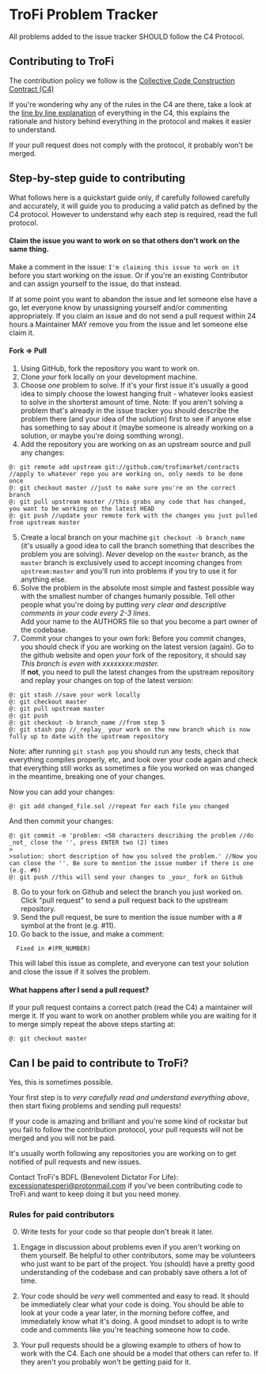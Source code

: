 # TroFi Problem Tracker

All problems added to the issue tracker SHOULD follow the C4 Protocol.

## Contributing to TroFi    
The contribution policy we follow is the [Collective Code Construction Contract (C4)](https://rfc.zeromq.org/spec/42/)    

If you're wondering why any of the rules in the C4 are there, take a look at the [line by line explanation](https://zguide.zeromq.org/docs/chapter6/#The-ZeroMQ-Process-C) of everything in the C4, this explains the rationale and history behind everything in the protocol and makes it easier to understand.

If your pull request does not comply with the protocol, it probably won't be merged.


## Step-by-step guide to contributing
What follows here is a quickstart guide only, if carefully followed carefully and accurately, it will guide you to producing a valid patch as defined by the C4 protocol. However to understand why each step is required, read the full protocol.
#### Claim the issue you want to work on so that others don't work on the same thing.
Make a comment in the issue: `I'm claiming this issue to work on it` before you start working on the issue. Or if you're an existing Contributor and can assign yourself to the issue, do that instead.

If at some point you want to abandon the issue and let someone else have a go, let everyone know by unassigning yourself and/or commenting appropriately. If you claim an issue and do not send a pull request within 24 hours a Maintainer MAY remove you from the issue and let someone else claim it.

#### Fork => Pull 
1. Using GitHub, fork the repository you want to work on.
2. Clone _your_ fork locally on your development machine.
3. Choose _one_ problem to solve. If it's your first issue it's usually a good idea to simply choose the lowest hanging fruit - whatever looks easiest to solve in the shorterst amount of time.  Note: If you aren't solving a problem that's already in the issue tracker you should describe the problem there (and your idea of the solution) first to see if anyone else has something to say about it (maybe someone is already working on a solution, or maybe you're doing somthing wrong).
5. Add the repository you are working on as an upstream source and pull any changes:
```
@: git remote add upstream git://github.com/trofimarket/contracts //apply to whatever repo you are working on, only needs to be done once
@: git checkout master //just to make sure you're on the correct branch
@: git pull upstream master //this grabs any code that has changed, you want to be working on the latest HEAD
@: git push //update your remote fork with the changes you just pulled from upstream master
```
5. Create a local branch on your machine `git checkout -b branch_name` (it's usually a good idea to call the branch something that describes the problem you are solving). _Never_ develop on the `master` branch, as the `master` branch is exclusively used to accept incoming changes from `upstream:master` and you'll run into problems if you try to use it for anything else.
6. Solve the problem in the absolute most simple and fastest possible way with the smallest number of changes humanly possible. Tell other people what you're doing by putting _very clear and descriptive comments in your code every 2-3 lines_.    
Add your name to the AUTHORS file so that you become a part owner of the codebase.    
7. Commit your changes to your own fork:
Before you commit changes, you should check if you are working on the latest version (again). Go to the github website and open _your_ fork of the repository, it should say _This branch is even with xxxxxxxx:master._    
If **not**, you need to pull the latest changes from the upstream repository and replay your changes on top of the latest version:
```
@: git stash //save your work locally
@: git checkout master
@: git pull upstream master
@: git push
@: git checkout -b branch_name //from step 5
@: git stash pop //_replay_ your work on the new branch which is now fully up to date with the upstream repository
```

Note: after running `git stash pop` you should run any tests, check that everything compiles properly, etc, and look over your code again and check that everything still works as sometimes a file you worked on was changed in the meantime, breaking one of your changes.

Now you can add your changes:   
```
@: git add changed_file.sol //repeat for each file you changed
```

And then commit your changes:
```
@: git commit -m 'problem: <50 characters describing the problem //do _not_ close the '', press ENTER two (2) times
>
>solution: short description of how you solved the problem.' //Now you can close the ''. Be sure to mention the issue number if there is one (e.g. #6)    
@: git push //this will send your changes to _your_ fork on Github
```    
8. Go to your fork on Github and select the branch you just worked on. Click "pull request" to send a pull request back to the upstream repository.
9. Send the pull request, be sure to mention the issue number with a # symbol at the front (e.g. #11).  
10. Go back to the issue, and make a comment:
  ```
    Fixed in #(PR_NUMBER)
  ```
  
  This will label this issue as complete, and everyone can test your solution and close the issue if it solves the problem.

#### What happens after I send a pull request?    
If your pull request contains a correct patch (read the C4) a maintainer will merge it.
If you want to work on another problem while you are waiting for it to merge simply repeat the above steps starting at:
```
@: git checkout master
```

## Can I be paid to contribute to TroFi?

Yes, this is sometimes possible.

Your first step is to _very carefully read and understand everything above_, then start fixing problems and sending pull requests!

If your code is amazing and brilliant and you're some kind of rockstar but you fail to follow the contribution protocol, your pull requests will not be merged and you will not be paid.

It's usually worth following any repositories you are working on to get notified of pull requests and new issues.

Contact TroFi's BDFL (Benevolent Dictator For Life): excessionatesperi@protonmail.com if you've been contributing code to TroFi and want to keep doing it but you need money.

### Rules for paid contributors

0. Write tests for your code so that people don't break it later.

1. Engage in discussion about problems even if you aren't working on them yourself. Be helpful to other contributors, some may be volunteers who just want to be part of the project. You (should) have a pretty good understanding of the codebase and can probably save others a lot of time.

2. Your code should be _very_ well commented and easy to read. It should be immediately clear what your code is doing. You should be able to look at your code a year later, in the morning before coffee, and immediately know what it's doing. A good mindset to adopt is to write code and comments like you're teaching someone how to code.

3. Your pull requests should be a glowing example to others of how to work with the C4. Each one should be a model that others can refer to. If they aren't you probably won't be getting paid for it.
  

